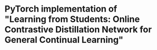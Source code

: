 # PyTorch implementation of "Learning from Students: Online Contrastive Distillation Network for General Continual Learning"
